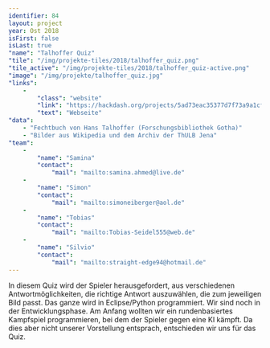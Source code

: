 ```yaml
---
identifier: 84
layout: project
year: Ost 2018
isFirst: false
isLast: true
"name": "Talhoffer Quiz"
"tile": "/img/projekte-tiles/2018/talhoffer_quiz.png"
"tile_active": "/img/projekte-tiles/2018/talhoffer_quiz-active.png"
"image": "/img/projekte/talhoffer_quiz.jpg"
"links":
    -
        "class": "website"
        "link": "https://hackdash.org/projects/5ad73eac35377d7f73a9a1cf"
        "text": "Webseite"
"data":
    - "Fechtbuch von Hans Talhoffer (Forschungsbibliothek Gotha)"
    - "Bilder aus Wikipedia und dem Archiv der ThULB Jena"
"team":
    -
        "name": "Samina"
        "contact":
            "mail": "mailto:samina.ahmed@live.de"
    -
        "name": "Simon"
        "contact":
            "mail": "mailto:simoneiberger@aol.de"
    -
        "name": "Tobias"
        "contact":
            "mail": "mailto:Tobias-Seidel555@web.de"
    -
        "name": "Silvio"
        "contact":
            "mail": "mailto:straight-edge94@hotmail.de"
---
```

In diesem Quiz wird der Spieler herausgefordert, aus verschiedenen Antwortmöglichkeiten, die richtige Antwort auszuwählen, die zum jeweiligen Bild passt. Das ganze wird in Eclipse/Python programmiert. Wir sind noch in der Entwicklungsphase. Am Anfang wollten wir ein rundenbasiertes Kampfspiel programmieren, bei dem der Spieler gegen eine KI kämpft. Da dies aber nicht unserer Vorstellung entsprach, entschieden wir uns für das Quiz.
